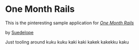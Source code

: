 # One Month Rails

This is the pinteresting sample application for
[*One Month Rails*](http://onemonthrails.com)

by [Suedelope](http://www.everygym.com)

Just tooling around
kuku kuku kaki kaki kakek kakekku kaku